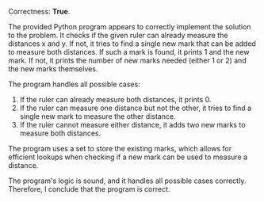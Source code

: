 Correctness: **True**.

The provided Python program appears to correctly implement the solution to the problem. It checks if the given ruler can already measure the distances x and y. If not, it tries to find a single new mark that can be added to measure both distances. If such a mark is found, it prints 1 and the new mark. If not, it prints the number of new marks needed (either 1 or 2) and the new marks themselves.

The program handles all possible cases:

1. If the ruler can already measure both distances, it prints 0.
2. If the ruler can measure one distance but not the other, it tries to find a single new mark to measure the other distance.
3. If the ruler cannot measure either distance, it adds two new marks to measure both distances.

The program uses a set to store the existing marks, which allows for efficient lookups when checking if a new mark can be used to measure a distance.

The program's logic is sound, and it handles all possible cases correctly. Therefore, I conclude that the program is correct.